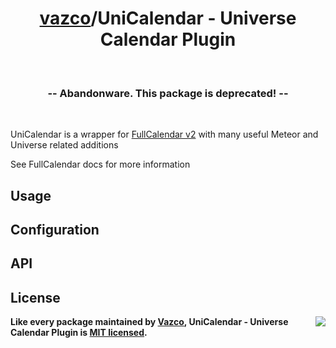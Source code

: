 <h1 align="center">
    <a href="https://github.com/vazco">vazco</a>/UniCalendar - Universe Calendar Plugin
</h1>

&nbsp;

<h3 align="center">
  -- Abandonware. This package is deprecated! --
</h3>

&nbsp;

UniCalendar is a wrapper for [FullCalendar v2](http://fullcalendar.io) with many useful Meteor and Universe related additions

See FullCalendar docs for more information

## Usage

## Configuration

## API

## License

<img src="https://vazco.eu/banner.png" align="right">

**Like every package maintained by [Vazco](https://vazco.eu/), UniCalendar - Universe Calendar Plugin is [MIT licensed](https://github.com/vazco/uniforms/blob/master/LICENSE).**
